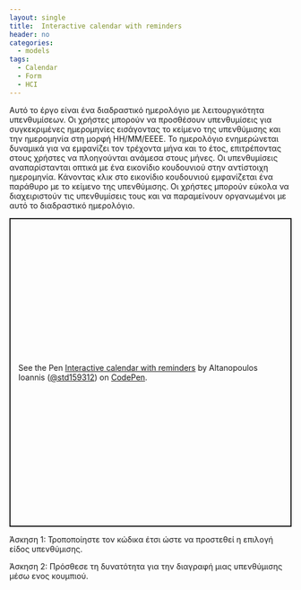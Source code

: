 ```yaml
---
layout: single
title:  Ιnteractive calendar with reminders
header: no
categories:
  - models
tags:
  - Calendar
  - Form
  - HCI
---
```



Αυτό το έργο είναι ένα διαδραστικό ημερολόγιο με λειτουργικότητα υπενθυμίσεων. Οι χρήστες μπορούν να προσθέσουν υπενθυμίσεις για συγκεκριμένες ημερομηνίες εισάγοντας το κείμενο της υπενθύμισης και την ημερομηνία στη μορφή ΗΗ/ΜΜ/ΕΕΕΕ. Το ημερολόγιο ενημερώνεται δυναμικά για να εμφανίζει τον τρέχοντα μήνα και το έτος, επιτρέποντας στους χρήστες να πλοηγούνται ανάμεσα στους μήνες. Οι υπενθυμίσεις αναπαρίστανται οπτικά με ένα εικονίδιο κουδουνιού στην αντίστοιχη ημερομηνία. Κάνοντας κλικ στο εικονίδιο κουδουνιού εμφανίζεται ένα παράθυρο με το κείμενο της υπενθύμισης. Οι χρήστες μπορούν εύκολα να διαχειριστούν τις υπενθυμίσεις τους και να παραμείνουν οργανωμένοι με αυτό το διαδραστικό ημερολόγιο.

<p class="codepen" data-height="550" data-default-tab="html,result" data-slug-hash="yLrQLyP" data-user="std159312" style="height: 550px; box-sizing: border-box; display: flex; align-items: center; justify-content: center; border: 2px solid; margin: 1em 0; padding: 1em;">
  <span>See the Pen <a href="https://codepen.io/std159312/pen/yLrQLyP">
   Ιnteractive calendar with reminders</a> by Altanopoulos Ioannis (<a href="https://codepen.io/std159312">@std159312</a>)
  on <a href="https://codepen.io">CodePen</a>.</span>
</p>
<script async src="https://cpwebassets.codepen.io/assets/embed/ei.js"></script>

Άσκηση 1: Τροποποίηστε τον κώδικα έτσι ώστε να προστεθεί η επιλογή είδος υπενθύμισης.

Άσκηση 2: Πρόσθεσε τη δυνατότητα για την διαγραφή μιας υπενθύμισης μέσω ενος κουμπιού.
